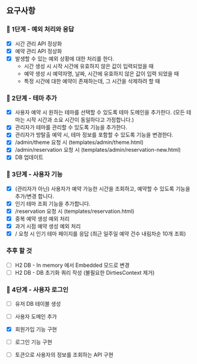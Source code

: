 ## 요구사항
### 🚀 1단계 - 예외 처리와 응답
- [x] 시간 관리 API 정상화 
- [x] 예약 관리 API 정상화
- [x] 발생할 수 있는 예외 상황에 대한 처리를 한다.
  - 시간 생성 시 시작 시간에 유효하지 않은 값이 입력되었을 때
  - 예약 생성 시 예약자명, 날짜, 시간에 유효하지 않은 값이 입력 되었을 때
  - 특정 시간에 대한 예약이 존재하는데, 그 시간을 삭제하려 할 때

### 🚀 2단계 - 테마 추가
- [x] 사용자 예약 시 원하는 테마를 선택할 수 있도록 테마 도메인을 추가한다. (모든 테마는 시작 시간과 소요 시간이 동일하다고 가정합니다.)
- [x] 관리자가 테마를 관리할 수 있도록 기능을 추가한다.
- [x] 관리자가 방탈출 예약 시, 테마 정보를 포함할 수 있도록 기능을 변경한다.
- [x] /admin/theme 요청 시 (templates/admin/theme.html)
- [x] /admin/reservation 요청 시 (templates/admin/reservation-new.html)
- [x] DB 업데이트

### 🚀 3단계 - 사용자 기능
- [x] (관리자가 아닌) 사용자가 예약 가능한 시간을 조회하고, 예약할 수 있도록 기능을 추가/변경 합니다.
- [x] 인기 테마 조회 기능을 추가합니다.
- [x] /reservation 요청 시 (templates/reservation.html)
- [x] 중복 예약 생성 예외 처리
- [x] 과거 시점 예약 생성 예외 처리
- [x] / 요청 시 인기 테마 페이지를 응답 (최근 일주일 예약 건수 내림차순 10개 조회)

### 추후 할 것
- [ ] H2 DB - In memory 에서 Embedded 모드로 변경
- [ ] H2 DB - DB 초기화 쿼리 작성 (불필요한 DirtiesContext 제거)

### 🚀 4단계 - 사용자 로그인
- [ ] 유저 DB 테이블 생성
- [ ] 사용자 도메인 추가
- [x] 회원가입 기능 구현
- [ ] 로그인 기능 구현
- [ ] 토큰으로 사용자의 정보를 조회하는 API 구현

